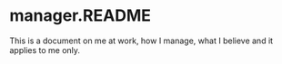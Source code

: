 # manager.README
This is a document on me at work, how I manage, what I believe and it applies to me only.
